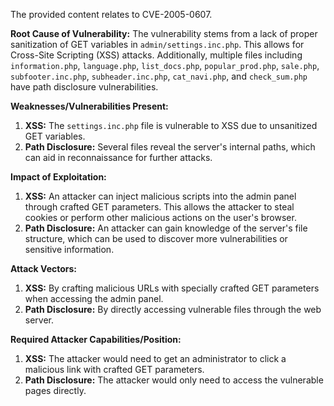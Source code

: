 The provided content relates to CVE-2005-0607.

**Root Cause of Vulnerability:**
The vulnerability stems from a lack of proper sanitization of GET variables in `admin/settings.inc.php`. This allows for Cross-Site Scripting (XSS) attacks. Additionally, multiple files including `information.php`, `language.php`, `list_docs.php`, `popular_prod.php`, `sale.php`, `subfooter.inc.php`, `subheader.inc.php`, `cat_navi.php`, and `check_sum.php` have path disclosure vulnerabilities.

**Weaknesses/Vulnerabilities Present:**
1.  **XSS:** The `settings.inc.php` file is vulnerable to XSS due to unsanitized GET variables.
2.  **Path Disclosure:** Several files reveal the server's internal paths, which can aid in reconnaissance for further attacks.

**Impact of Exploitation:**
1.  **XSS:** An attacker can inject malicious scripts into the admin panel through crafted GET parameters. This allows the attacker to steal cookies or perform other malicious actions on the user's browser.
2.  **Path Disclosure:** An attacker can gain knowledge of the server's file structure, which can be used to discover more vulnerabilities or sensitive information.

**Attack Vectors:**
1.  **XSS:** By crafting malicious URLs with specially crafted GET parameters when accessing the admin panel.
2.  **Path Disclosure:** By directly accessing vulnerable files through the web server.

**Required Attacker Capabilities/Position:**
1. **XSS:** The attacker would need to get an administrator to click a malicious link with crafted GET parameters.
2. **Path Disclosure:** The attacker would only need to access the vulnerable pages directly.
